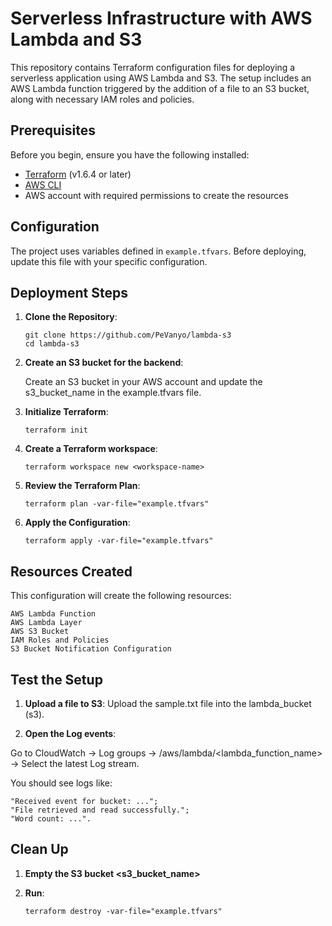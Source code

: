 # Serverless Infrastructure with AWS Lambda and S3

This repository contains Terraform configuration files for deploying a serverless application using AWS Lambda and S3. The setup includes an AWS Lambda function triggered by the addition of a file to an S3 bucket, along with necessary IAM roles and policies.

## Prerequisites

Before you begin, ensure you have the following installed:
- [Terraform](https://www.terraform.io/downloads.html) (v1.6.4 or later)
- [AWS CLI](https://aws.amazon.com/cli/)
- AWS account with required permissions to create the resources

## Configuration

The project uses variables defined in `example.tfvars`. Before deploying, update this file with your specific configuration.

## Deployment Steps

1. **Clone the Repository**:
   ```
   git clone https://github.com/PeVanyo/lambda-s3
   cd lambda-s3
   ```

2. **Create an S3 bucket for the backend**:
    
    Create an S3 bucket in your AWS account and update the s3_bucket_name in the example.tfvars file.

3. **Initialize Terraform**:
    ```
    terraform init
    ```

4. **Create a Terraform workspace**:
    ```
    terraform workspace new <workspace-name>
    ```

5. **Review the Terraform Plan**:
    ```
    terraform plan -var-file="example.tfvars"
    ```

6. **Apply the Configuration**:
    ```
    terraform apply -var-file="example.tfvars"
    ```

## Resources Created

This configuration will create the following resources:

    AWS Lambda Function
    AWS Lambda Layer
    AWS S3 Bucket
    IAM Roles and Policies
    S3 Bucket Notification Configuration

## Test the Setup

1. **Upload a file to S3**:
Upload the sample.txt file into the lambda_bucket (s3). 

2. **Open the Log events**:

Go to CloudWatch -> Log groups -> /aws/lambda/<lambda_function_name> -> Select the latest Log stream. 

You should see logs like:

    "Received event for bucket: ...";
    "File retrieved and read successfully.";
    "Word count: ...".

## Clean Up

1. **Empty the S3 bucket <s3_bucket_name>**

2. **Run**:
    ```
    terraform destroy -var-file="example.tfvars"
    ```
